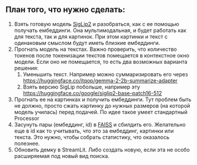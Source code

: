 ## План того, что нужно сделать:

1. Взять готовую модель [SigLip2](https://huggingface.co/google/siglip2-base-patch16-224) и разобраться, как с ее помощью получать ембеддинги. Она мультимодальная, и будет работать как для текста, так и для картинок. При этом картинки и текст с одинаковым смыслом будут иметь близкие ембеддинги.
2. Прогнать модель на текстах. Важно проверить, что количество токенов после токенизации текстов помещается в контекстное окно модели. Если оно не помещается, то есть два возможных варианта решения:
   1. Уменьшить текст. Например можно суммаризировать его через https://huggingface.co/itqop/gemma-2-2b-summarize-adapter 
   2. Взять версию SigLip побольше, например эту https://huggingface.co/google/siglip2-base-patch16-512 
3. Прогнать ее на картинках и получить ембеддинги. Тут проблем быть не должно, просто сжать картинку до нужных размеров (на которой модель училась) перед подачей. По идее такое умеет стандартный Processor
4. Засунуть пары (ембеддинг, id) в [FAISS](https://github.com/facebookresearch/faiss?tab=readme-ov-file) и сбилдить его. Желательно еще в id как то учитывать, что это за ембеддинг, картинки или текста. Это нужно, чтобы собрать статистику, что оказалось полезнее.
5. Обновить демку в StreamLit. Либо создать новую, если эта не особо расширяемая под новый вид поиска.  